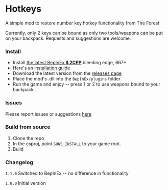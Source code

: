 # Hotkeys

A simple mod to restore number key hotkey functionality from The Forest

Currently, only 2 keys can be bound as only two tools/weapons can be put on your backpack. Requests and suggestions are welcome.

### Install

- Install [the latest BepInEx **IL2CPP**](https://builds.bepinex.dev/projects/bepinex_be) bleeding edge, 667+
- Here's an [installation guide](https://docs.bepinex.dev/master/articles/user_guide/installation/unity_il2cpp.html)
- Download the latest version from the [releases page](https://github.com/matt-harp/SotF-Hotkeys/releases)
- Place the mod's .dll into the `BepInEx/plugins` folder
- Run the game and enjoy -- press 1 or 2 to use weapons bound to your backpack

### Issues

Please report issues or suggestions [here](https://github.com/matt-harp/SotF-Hotkeys/issues)


### Build from source

1. Clone the repo
2. In the csproj, point `SONS_INSTALL` to your game root.
3. Build

### Changelog

`1.1.0` Switched to BepInEx -- no difference in functionality

`1.0.0` Initial version 
